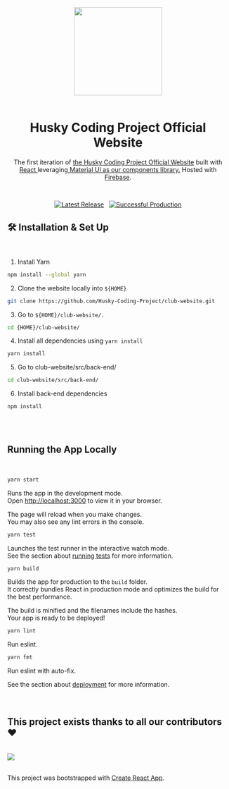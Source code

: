 <div align="center">
  <img src="/Users/minyoungcho/club-website/src/images/logo.png" width="200">
  <br/>
  <br/>
</div>
<h1 align="center">
  Husky Coding Project Official Website
</h1>
<p align="center">
  The first iteration of <a href="https://husky-coding-project.web.app/home" target="_blank">the Husky Coding Project Official Website</a> built with <a href="https://reactjs.org/" target="_blank">React </a>leveraging<a href="https://mui.com/" target="_blank"> Material UI as our components library.</a> Hosted with <a href="https://firebase.google.com/" target="_blank">Firebase</a>.
</p>
<p align="center">
</br>
<p align="center">
  <a href="https://github.com/Husky-Coding-Project/club-website"><img alt="Latest Release" src="https://img.shields.io/badge/latest-v1.0.0-brightgreen"></a>&nbsp
  &nbsp<a href="https://husky-coding-project.web.app/home"><img alt="Successful Production" src="https://img.shields.io/badge/production-success-brightgreen"></a>  
</p>
<p align="center">
</p>

## 🛠 Installation & Set Up 
<br/>

1) Install Yarn
```sh
npm install --global yarn
```
2) Clone the website locally into `${HOME}`
```sh
git clone https://github.com/Husky-Coding-Project/club-website.git
```
3) Go to `${HOME}/club-website/.`
```sh
cd {HOME}/club-website/
```
4) Install all dependencies using `yarn install`
```sh
yarn install
```
<!-- 5) Run the application using `yarn start`
```sh
yarn start
``` -->
5) Go to club-website/src/back-end/
```sh
cd club-website/src/back-end/
```
6) Install back-end dependencies
```sh
npm install
```
<br/>
<br/>

## Running the App Locally 

<br/>

```sh
yarn start
```

Runs the app in the development mode.\
Open [http://localhost:3000](http://localhost:3000) to view it in your browser.

The page will reload when you make changes.\
You may also see any lint errors in the console.

```sh
yarn test
```

Launches the test runner in the interactive watch mode.\
See the section about [running tests](https://facebook.github.io/create-react-app/docs/running-tests) for more information.

```sh
yarn build
```

Builds the app for production to the `build` folder.\
It correctly bundles React in production mode and optimizes the build for the best performance.

The build is minified and the filenames include the hashes.\
Your app is ready to be deployed!

```sh
yarn lint
```

Run eslint.

```sh
yarn fmt
```

Run eslint with auto-fix.

See the section about [deployment](https://facebook.github.io/create-react-app/docs/deployment) for more information.
<br/>
<br/>
<br/>

## This project exists thanks to all our contributors ❤️
<br/>

<a href="https://github.com/Husky-Coding-Project/club-website/graphs/contributors">
  <img src="https://contrib.rocks/image?repo=Husky-Coding-Project/club-website" />
</a>
<br/>
<br/>

This project was bootstrapped with [Create React App](https://github.com/facebook/create-react-app).
